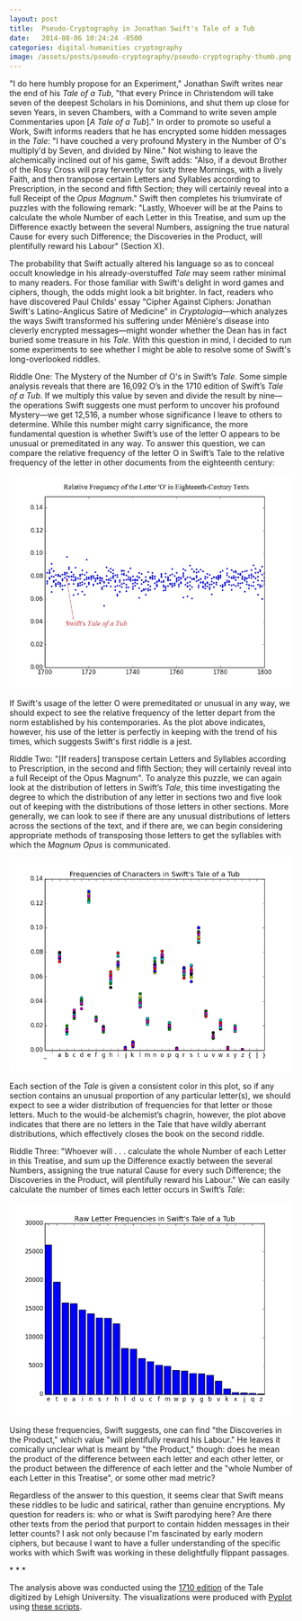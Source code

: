 ```yaml
---
layout: post
title:  Pseudo-Cryptography in Jonathan Swift's Tale of a Tub
date:   2014-08-06 10:24:24 -0500
categories: digital-humanities cryptography
image: /assets/posts/pseudo-cryptography/pseudo-cryptography-thumb.png
---
```


"I do here humbly propose for an Experiment," Jonathan Swift writes near the end of his <i>Tale of a Tub</i>, "that every Prince in Christendom will take seven of the deepest Scholars in his Dominions, and shut them up close for seven Years, in seven Chambers, with a Command to write seven ample Commentaries upon [<i>A Tale of a Tub</i>]." In order to promote so useful a Work, Swift informs readers that he has encrypted some hidden messages in the <i>Tale</i>: "I have couched a very profound Mystery in the Number of O's multiply'd by Seven, and divided by Nine." Not wishing to leave the alchemically inclined out of his game, Swift adds: "Also, if a devout Brother of the Rosy Cross will pray fervently for sixty three Mornings, with a lively Faith, and then transpose certain Letters and Syllables according to Prescription, in the second and fifth Section; they will certainly reveal into a full Receipt of the <i>Opus Magnum</i>." Swift then completes his triumvirate of puzzles with the following remark: "Lastly, Whoever will be at the Pains to calculate the whole Number of each Letter in this Treatise, and sum up the Difference exactly between the several Numbers, assigning the true natural Cause for every such Difference; the Discoveries in the Product, will plentifully reward his Labour" (Section X).

The probability that Swift actually altered his language so as to conceal occult knowledge in his already-overstuffed <i>Tale</i> may seem rather minimal to many readers. For those familiar with Swift's delight in word games and ciphers, though, the odds might look a bit brighter. In fact, readers who have discovered Paul Childs' essay "Cipher Against Ciphers: Jonathan Swift's Latino-Anglicus Satire of Medicine" in <i>Cryptologia</i>—which analyzes the ways Swift transformed his suffering under Ménière's disease into cleverly encrypted messages—might wonder whether the Dean has in fact buried some treasure in his <i>Tale</i>. With this question in mind, I decided to run some experiments to see whether I might be able to resolve some of Swift's long-overlooked riddles.

Riddle One: The Mystery of the Number of O's in Swift’s <i>Tale</i>. Some simple analysis reveals that there are 16,092 O’s in the 1710 edition of Swift’s <i>Tale of a Tub</i>. If we multiply this value by seven and divide the result by nine—the operations Swift suggests one must perform to uncover his profound Mystery—we get 12,516, a number whose significance I leave to others to determine. While this number might carry significance, the more fundamental question is whether Swift’s use of the letter O appears to be unusual or premeditated in any way. To answer this question, we can compare the relative frequency of the letter O in Swift’s Tale to the relative frequency of the letter in other documents from the eighteenth century:

<img class='center-image' src='/assets/posts/pseudo-cryptography/relative_frequency_o.jpg'>

If Swift's usage of the letter O were premeditated or unusual in any way, we should expect to see the relative frequency of the letter depart from the norm established by his contemporaries. As the plot above indicates, however, his use of the letter is perfectly in keeping with the trend of his times, which suggests Swift's first riddle is a jest.

Riddle Two: "[If readers] transpose certain Letters and Syllables according to Prescription, in the second and fifth Section; they will certainly reveal into a full Receipt of the Opus Magnum". To analyze this puzzle, we can again look at the distribution of letters in Swift’s <i>Tale</i>, this time investigating the degree to which the distribution of any letter in sections two and five look out of keeping with the distributions of those letters in other sections. More generally, we can look to see if there are any unusual distributions of letters across the sections of the text, and if there are, we can begin considering appropriate methods of transposing those letters to get the syllables with which the <i>Magnum Opus</i> is communicated.

<img class='center-image' src='/assets/posts/pseudo-cryptography/tale_letter_distributions.png'>

Each section of the <i>Tale</i> is given a consistent color in this plot, so if any section contains an unusual proportion of any particular letter(s), we should expect to see a wider distribution of frequencies for that letter or those letters. Much to the would-be alchemist’s chagrin, however, the plot above indicates that there are no letters in the Tale that have wildly aberrant distributions, which effectively closes the book on the second riddle.

Riddle Three: "Whoever will . . . calculate the whole Number of each Letter in this Treatise, and sum up the Difference exactly between the several Numbers, assigning the true natural Cause for every such Difference; the Discoveries in the Product, will plentifully reward his Labour." We can easily calculate the number of times each letter occurs in Swift’s <i>Tale</i>:

<img class='center-image' src='/assets/posts/pseudo-cryptography/tale_raw_letter_freqs.png'>

Using these frequencies, Swift suggests, one can find "the Discoveries in the Product," which value "will plentifully reward his Labour." He leaves it comically unclear what is meant by "the Product," though: does he mean the product of the difference between each letter and each other letter, or the product between the difference of each letter and the "whole Number of each Letter in this Treatise", or some other mad metric?

Regardless of the answer to this question, it seems clear that Swift means these riddles to be ludic and satirical, rather than genuine encryptions. My question for readers is: who or what is Swift parodying here? Are there other texts from the period that purport to contain hidden messages in their letter counts? I ask not only because I'm fascinated by early modern ciphers, but because I want to have a fuller understanding of the specific works with which Swift was working in these delightfully flippant passages.

<div class='center-text'>* * *</div>

The analysis above was conducted using the [1710 edition][tale] of the Tale digitized by Lehigh University.  The visualizations were produced with [Pyplot][pyplot] using [these scripts][scripts].

[tale]:http://www.lehigh.edu/~amsp/tubb0-0.html
[pyplot]:http://matplotlib.org/api/pyplot_api.html
[scripts]:/assets/scripts/posts/pseudo-cryptography/swift_tale_scripts.zip